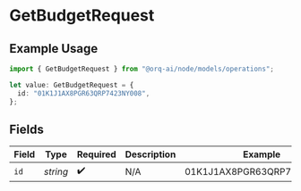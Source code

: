 # GetBudgetRequest

## Example Usage

```typescript
import { GetBudgetRequest } from "@orq-ai/node/models/operations";

let value: GetBudgetRequest = {
  id: "01K1J1AX8PGR63QRP7423NY008",
};
```

## Fields

| Field                      | Type                       | Required                   | Description                | Example                    |
| -------------------------- | -------------------------- | -------------------------- | -------------------------- | -------------------------- |
| `id`                       | *string*                   | :heavy_check_mark:         | N/A                        | 01K1J1AX8PGR63QRP7423NY008 |